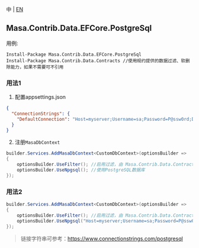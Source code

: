 中 | [EN](README.md)

## Masa.Contrib.Data.EFCore.PostgreSql

用例:

``` powershelll
Install-Package Masa.Contrib.Data.EFCore.PostgreSql
Install-Package Masa.Contrib.Data.Contracts //使用规约提供的数据过滤、软删除能力，如果不需要可不引用
```

### 用法1

1. 配置appsettings.json

``` appsettings.json
{
  "ConnectionStrings": {
    "DefaultConnection": "Host=myserver;Username=sa;Password=P@ssw0rd;Database=identity"
  }
}
```

2. 注册`MasaDbContext`

``` C#
builder.Services.AddMasaDbContext<CustomDbContext>(optionsBuilder =>
{
    optionsBuilder.UseFilter(); //启用过滤，由 Masa.Contrib.Data.Contracts 提供
    optionsBuilder.UseNpgsql(); //使用PostgreSQL数据库
});
```

### 用法2

``` C#
builder.Services.AddMasaDbContext<CustomDbContext>(optionsBuilder =>
{
    optionsBuilder.UseFilter(); //启用过滤，由 Masa.Contrib.Data.Contracts 提供
    optionsBuilder.UseNpgsql("Host=myserver;Username=sa;Password=P@ssw0rd;Database=identity"); //使用PostgreSQL数据库
});
```

> 链接字符串可参考：https://www.connectionstrings.com/postgresql